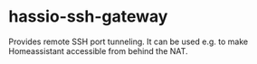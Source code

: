 # hassio-ssh-gateway
Provides remote SSH port tunneling. It can be used e.g. to make Homeassistant accessible from behind the NAT.